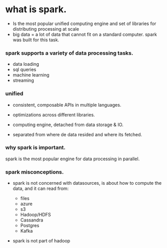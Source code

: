 # what is spark.

- Is the most popular unified computing engine and set of libraries for distributing processing at scale
- big data = a lot of data that cannot fit on a standard computer. spark was built for this task.

### spark supports a variety of data processing tasks.

- data loading
- sql queries
- machine learning
- streaming

### unified

- consistent, composable APIs in multiple languages.
- optimizations across different libraries.

- computing engine, detached from data storage & IO.
- separated from where de data resided and where its fetched.

### why spark is important.

spark is the most popular engine for data processing in parallel.

### spark misconceptions.

- spark is not concerned with datasources, is about how to compute the data, and it can read from:
    - files
    - azure
    - s3
    - Hadoop/HDFS
    - Cassandra
    - Postgres
    - Kafka

- spark is not part of hadoop
